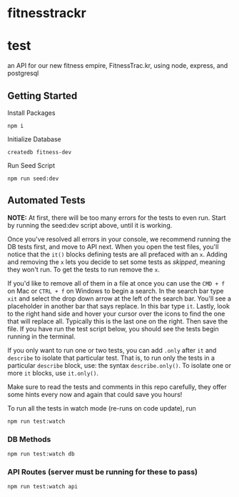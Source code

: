 # fitnesstrackr
# test
an API for our new fitness empire, FitnessTrac.kr, using node, express, and postgresql

## Getting Started

Install Packages

    npm i

Initialize Database

    createdb fitness-dev

Run Seed Script

    npm run seed:dev

## Automated Tests

**NOTE:** At first, there will be too many errors for the tests to even run. Start by running the seed:dev script above, until it is working.

Once you've resolved all errors in your console, we recommend running the DB tests first, and move to API next. When you open the test files, you'll notice that the `it()` blocks defining tests are all prefaced with an `x`. Adding and removing the `x` lets you decide to set some tests as _skipped_, meaning they won't run. To get the tests to run remove the `x`.

If you'd like to remove all of them in a file at once you can use the `CMD + f` on Mac or `CTRL + f` on Windows to begin a search. In the search bar type `xit` and select the drop down arrow at the left of the search bar. You'll see a placeholder in another bar that says replace. In this bar type `it`. Lastly, look to the right hand side and hover your cursor over the icons to find the one that will replace all. Typically this is the last one on the right. Then save the file. If you have run the test script below, you should see the tests begin running in the terminal.

If you only want to run one or two tests, you can add `.only` after `it` and `describe` to isolate that particular test. That is, to run only the tests in a particular `describe` block, use: the syntax `describe.only()`. To isolate one or more `it` blocks, use `it.only()`.

Make sure to read the tests and comments in this repo carefully, they offer some hints every now and again that could save you hours!

To run all the tests in watch mode (re-runs on code update), run

    npm run test:watch

### DB Methods

    npm run test:watch db

### API Routes (server must be running for these to pass)

    npm run test:watch api
